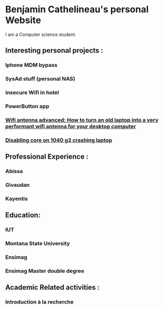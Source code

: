 # Benjamin Cathelineau's personal Website
I am a Computer science student.
## Interesting personal projects :
### Iphone MDM bypass
### SysAd stuff  (personal NAS)
### insecure Wifi in hotel
### PowerButton app
### [Wifi antenna advanced: How to turn an old laptop into a very performant wifi antenna for your desktop computer](personal_projects/wifi_antenna_advanced/wifi_antenna_advanced.md)
### [Disabling core on 1040 g3 crashing laptop](personal_projects/1040g3_disable_core/1040g3_disable_core.md)

## Professional Experience : 
### Abissa
### Givaudan
### Kayentis

## Education:
### IUT
### Montana State University
### Ensimag 
### Ensimag Master double degree

## Academic Related activities :
### Introduction à la recherche 

